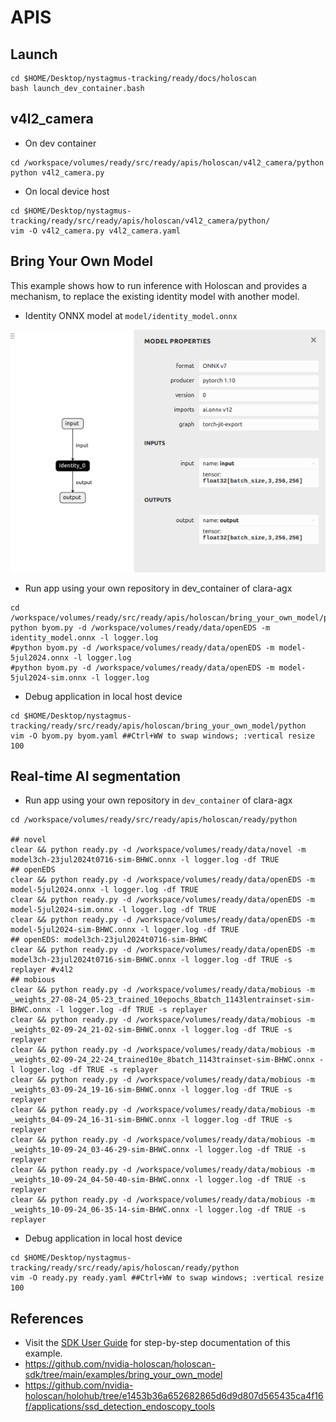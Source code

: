 # APIS

## Launch 
```
cd $HOME/Desktop/nystagmus-tracking/ready/docs/holoscan
bash launch_dev_container.bash
```

## v4l2_camera

* On dev container
```
cd /workspace/volumes/ready/src/ready/apis/holoscan/v4l2_camera/python
python v4l2_camera.py
```

* On local device host
```
cd $HOME/Desktop/nystagmus-tracking/ready/src/ready/apis/holoscan/v4l2_camera/python/
vim -O v4l2_camera.py v4l2_camera.yaml
```

## Bring Your Own Model
This example shows how to run inference with Holoscan and provides a mechanism, to replace the existing identity model with another model.
* Identity ONNX model at `model/identity_model.onnx`

![fig](../figs/identity_model_onnx_netronapp.png)

* Run app using your own repository in dev_container of clara-agx
```
cd /workspace/volumes/ready/src/ready/apis/holoscan/bring_your_own_model/python
python byom.py -d /workspace/volumes/ready/data/openEDS -m identity_model.onnx -l logger.log
#python byom.py -d /workspace/volumes/ready/data/openEDS -m model-5jul2024.onnx -l logger.log
#python byom.py -d /workspace/volumes/ready/data/openEDS -m model-5jul2024-sim.onnx -l logger.log
```

* Debug application in local host device
```
cd $HOME/Desktop/nystagmus-tracking/ready/src/ready/apis/holoscan/bring_your_own_model/python
vim -O byom.py byom.yaml ##Ctrl+WW to swap windows; :vertical resize 100
```


## Real-time AI segmentation
* Run app using your own repository in `dev_container` of clara-agx
```
cd /workspace/volumes/ready/src/ready/apis/holoscan/ready/python

## novel
clear && python ready.py -d /workspace/volumes/ready/data/novel -m model3ch-23jul2024t0716-sim-BHWC.onnx -l logger.log -df TRUE
## openEDS
clear && python ready.py -d /workspace/volumes/ready/data/openEDS -m model-5jul2024.onnx -l logger.log -df TRUE
clear && python ready.py -d /workspace/volumes/ready/data/openEDS -m model-5jul2024-sim.onnx -l logger.log -df TRUE
clear && python ready.py -d /workspace/volumes/ready/data/openEDS -m model-5jul2024-sim-BHWC.onnx -l logger.log -df TRUE
## openEDS: model3ch-23jul2024t0716-sim-BHWC
clear && python ready.py -d /workspace/volumes/ready/data/openEDS -m model3ch-23jul2024t0716-sim-BHWC.onnx -l logger.log -df TRUE -s replayer #v4l2
## mobious
clear && python ready.py -d /workspace/volumes/ready/data/mobious -m _weights_27-08-24_05-23_trained_10epochs_8batch_1143lentrainset-sim-BHWC.onnx -l logger.log -df TRUE -s replayer
clear && python ready.py -d /workspace/volumes/ready/data/mobious -m _weights_02-09-24_21-02-sim-BHWC.onnx -l logger.log -df TRUE -s replayer
clear && python ready.py -d /workspace/volumes/ready/data/mobious -m _weights_02-09-24_22-24_trained10e_8batch_1143trainset-sim-BHWC.onnx -l logger.log -df TRUE -s replayer
clear && python ready.py -d /workspace/volumes/ready/data/mobious -m _weights_03-09-24_19-16-sim-BHWC.onnx -l logger.log -df TRUE -s replayer
clear && python ready.py -d /workspace/volumes/ready/data/mobious -m _weights_04-09-24_16-31-sim-BHWC.onnx -l logger.log -df TRUE -s replayer
clear && python ready.py -d /workspace/volumes/ready/data/mobious -m _weights_10-09-24_03-46-29-sim-BHWC.onnx -l logger.log -df TRUE -s replayer
clear && python ready.py -d /workspace/volumes/ready/data/mobious -m _weights_10-09-24_04-50-40-sim-BHWC.onnx -l logger.log -df TRUE -s replayer
clear && python ready.py -d /workspace/volumes/ready/data/mobious -m _weights_10-09-24_06-35-14-sim-BHWC.onnx -l logger.log -df TRUE -s replayer

```

* Debug application in local host device
```
cd $HOME/Desktop/nystagmus-tracking/ready/src/ready/apis/holoscan/ready/python
vim -O ready.py ready.yaml ##Ctrl+WW to swap windows; :vertical resize 100
```

## References
* Visit the [SDK User Guide](https://docs.nvidia.com/holoscan/sdk-user-guide/examples/byom.html) for step-by-step documentation of this example.
* https://github.com/nvidia-holoscan/holoscan-sdk/tree/main/examples/bring_your_own_model 
* https://github.com/nvidia-holoscan/holohub/tree/e1453b36a652682865d6d9d807d565435ca4f16f/applications/ssd_detection_endoscopy_tools
